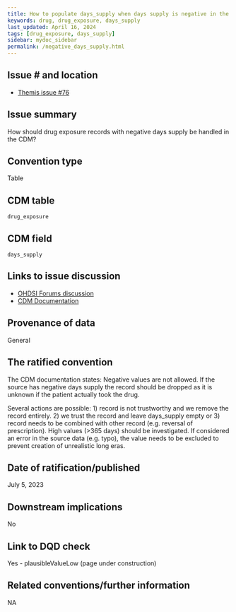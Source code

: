 ```yaml
---
title: How to populate days_supply when days supply is negative in the source
keywords: drug, drug_exposure, days_supply
last_updated: April 16, 2024
tags: [drug_exposure, days_supply]
sidebar: mydoc_sidebar
permalink: /negative_days_supply.html
---
```


## Issue # and location

- [Themis issue #76](https://github.com/OHDSI/Themis/issues/76)

## Issue summary
How should drug exposure records with negative days supply be handled in the CDM?

## Convention type
Table

## CDM table
`drug_exposure`

## CDM field
`days_supply`

## Links to issue discussion
- [OHDSI Forums discussion](https://forums.ohdsi.org/t/days-supply-yet-again/4741/16)
- [CDM Documentation](https://ohdsi.github.io/CommonDataModel/cdm54.html#drug_exposure)   

## Provenance of data
General

## The ratified convention
The CDM documentation states: Negative values are not allowed. If the source has negative days supply the record should be dropped as it is unknown if the patient actually took the drug.

Several actions are possible: 1) record is not trustworthy and we remove the record entirely. 2) we trust the record and leave days_supply empty or 3) record needs to be combined with other record (e.g. reversal of prescription). High values (>365 days) should be investigated. If considered an error in the source data (e.g. typo), the value needs to be excluded to prevent creation of unrealistic long eras.

## Date of ratification/published
July 5, 2023

## Downstream implications
No

## Link to DQD check

Yes - plausibleValueLow (page under construction) 

## Related conventions/further information
NA
